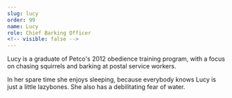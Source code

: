 ```yaml
---
slug: lucy
order: 99
name: Lucy
role: Chief Barking Officer
<!-- visible: false -->
---
```


Lucy is a graduate of Petco's 2012 obedience training program, with a focus on chasing squirrels and barking at postal service workers.

In her spare time she enjoys sleeping, because everybody knows Lucy is just a little lazybones. She also has a debilitating fear of water.
